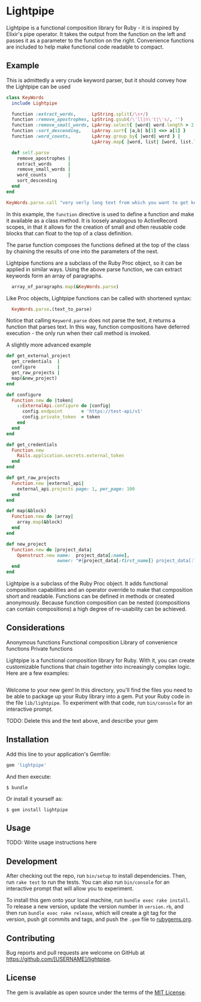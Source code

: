 # Lightpipe

Lightpipe is a functional composition library for Ruby - it is inspired by Elixir's pipe operator. It takes the output from the function on the left and passes it as a parameter to the function on the right. Convenience functions are included to help make functional code readable to compact.


Example
-------
This is admittedly a very crude keyword parser, but it should convey how the Lightpipe can be used

```ruby
class KeyWords
  include Lightpipe

  function :extract_words,      LpString.split(/\s+/)
  function :remove_apostrophes, LpString.gsub(/\'ll|n\'t|\'s/, '')
  function :remove_small_words, LpArray.select{ |word| word.length > 2 }
  function :sort_descending,    LpArray.sort{ |a,b| b[1] <=> a[1] }
  function :word_counts,        LpArray.group_by{ |word| word } |
                                LpArray.map{ |word, list| [word, list.length] }

  def self.parse
    remove_apostrophes |
    extract_words      |
    remove_small_words |
    word_counts        |
    sort_descending
  end
end

KeyWords.parse.call "very verly long text from which you want to get keywords"
```
In this example, the `function` directive is used to define a function and make it available as a class method. It is loosely analogous to ActiveRecord scopes, in that it allows for the creation of small and often reusable code blocks that can float to the top of a class definition.

The parse function composes the functions defined at the top of the class by chaining the results of one into the parameters of the next.

Lightpipe functions are a subclass of the Ruby Proc object, so it can be applied in similar ways. Using the above parse function, we can extract keywords form an array of paragraphs.
```ruby
  array_of_paragraphs.map(&KeyWords.parse)
```

Like Proc objects, Lightpipe functions can be called with shortened syntax:
```ruby
  KeyWords.parse.(text_to_parse)
```

Notice that calling `Keyword.parse` does not parse the text, it returns a function that parses text. In this way, function compositions have deferred execution - the only run when their call method is invoked.


A slightly more advanced example
```ruby
def get_external_project
  get_credentials  |
  configure        |
  get_raw_projects |
  map(&new_project)
end

def configure
  Function.new do |token|
    ::ExternalApi.configure do |config|
      config.endpoint       = 'https://test-api/v1'
      config.private_token  = token
    end
  end
end

def get_credentials
  Function.new
    Rails.application.secrets.external_token
  end
end

def get_raw_projects
  Function.new |external_api|
    external_api.projects page: 1, per_page: 100
  end
end

def map(&block)
  Function.new do |array|
    array.map(&block)
  end
end

def new_project
  Function.new do |project_data|
    Openstruct.new name:  project_data[:name],
                   owner: "#{project_data[:first_name]} project_data[:last_name]}"
  end
end
```

Lightpipe is a subclass of the Ruby Proc object. It adds functional composition capabilities and an operator override to make that composition short and readable. Functions can be defined in methods or created anonymously. Because function composition can be nested (compositions can contain compositions) a high degree of re-usability can be achieved.

Considerations
--------
Anonymous functions
Functional composition
Library of convenience functions
Private functions



Lightpipe is a functional composition library for Ruby. With it, you can create customizable functions that chain together into increasingly complex logic. Here are a few examples:

```

```



Welcome to your new gem! In this directory, you'll find the files you need to be able to package up your Ruby library into a gem. Put your Ruby code in the file `lib/lightpipe`. To experiment with that code, run `bin/console` for an interactive prompt.

TODO: Delete this and the text above, and describe your gem

## Installation

Add this line to your application's Gemfile:

```ruby
gem 'lightpipe'
```

And then execute:

    $ bundle

Or install it yourself as:

    $ gem install lightpipe

## Usage

TODO: Write usage instructions here

## Development

After checking out the repo, run `bin/setup` to install dependencies. Then, run `rake test` to run the tests. You can also run `bin/console` for an interactive prompt that will allow you to experiment.

To install this gem onto your local machine, run `bundle exec rake install`. To release a new version, update the version number in `version.rb`, and then run `bundle exec rake release`, which will create a git tag for the version, push git commits and tags, and push the `.gem` file to [rubygems.org](https://rubygems.org).

## Contributing

Bug reports and pull requests are welcome on GitHub at https://github.com/[USERNAME]/lightpipe.


## License

The gem is available as open source under the terms of the [MIT License](http://opensource.org/licenses/MIT).
